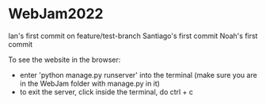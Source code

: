 # WebJam2022
Ian's first commit on feature/test-branch
Santiago's first commit
Noah's first commit

To see the website in the browser:
 - enter 'python manage.py runserver' into the terminal (make sure you are in the WebJam folder with manage.py in it)
 - to exit the server, click inside the terminal, do ctrl + c 